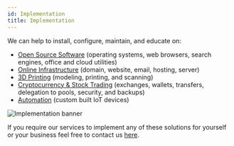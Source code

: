```yaml
---
id: Implementation
title: Implementation
---
```


We can help to install, configure, maintain, and educate on:
- [Open Source Software](about/Brave.md) (operating systems, web browsers, search engines, office and cloud utilities)
- [Online Infrastructure](about/DreamHost.md) (domain, website, email, hosting, server)
- [3D Printing](about/Thingiverse.md) (modeling, printing, and scanning)
- [Cryptocurrency & Stock Trading](about/Binance.md) (exchanges, wallets, transfers, delegation to pools, security, and backups)
- [Automation](Automation.md) (custom built IoT devices)

<img alt="Implementation banner" src="/img/Implementation.jpg" />

If you require our services to implement any of these solutions for yourself or your business feel free to contact us [here](about/Contact.md).
